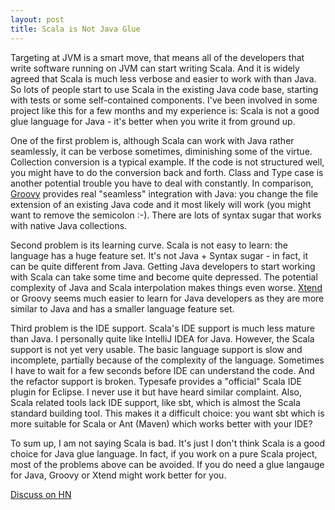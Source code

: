 ```yaml
---
layout: post
title: Scala is Not Java Glue
---
```


Targeting at JVM is a smart move, that means all of the developers that write software running on JVM can start writing Scala. And it is widely agreed that Scala is much less verbose and easier to work with than Java. So lots of people start to use Scala in the existing Java code base, starting with tests or some self-contained components. I've been involved in some project like this for a few months and my experience is: Scala is not a good glue language for Java - it's better when you write it from ground up.

One of the first problem is, although Scala can work with Java rather seamlessly, it can be verbose sometimes, diminishing some of the virtue. Collection conversion is a typical example. If the code is not structured well, you might have to do the conversion back and forth. Class and Type case is another potential trouble you have to deal with constantly. In comparison, [Groovy](http://groovy.codehaus.org/) provides real "seamless" integration with Java: you change the file extension of an existing Java code and it most likely will work (you might want to remove the semicolon :-). There are lots of syntax sugar that works with native Java collections.

Second problem is its learning curve. Scala is not easy to learn: the language has a huge feature set. It's not Java + Syntax sugar - in fact, it can be quite different from Java. Getting Java developers to start working with Scala can take some time and become quite depressed. The potential complexity of Java and Scala interpolation makes things even worse. [Xtend](http://www.eclipse.org/xtend/) or Groovy seems much easier to learn for Java developers as they are more similar to Java and has a smaller language feature set.

Third problem is the IDE support. Scala's IDE support is much less mature than Java. I personally quite like IntelliJ IDEA for Java. However, the Scala support is not yet very usable. The basic language support is slow and incomplete, partially because of the complexity of the language. Sometimes I have to wait for a few seconds before IDE can understand the code. And the refactor support is broken. Typesafe provides a "official" Scala IDE plugin for Eclipse. I never use it but have heard similar complaint. Also, Scala related tools lack IDE support, like sbt, which is almost the Scala standard building tool. This makes it a difficult choice: you want sbt which is more suitable for Scala or Ant (Maven) which works better with your IDE?

To sum up, I am not saying Scala is bad. It's just I don't think Scala is a good choice for Java glue language. In fact, if you work on a pure Scala project, most of the problems above can be avoided. If you do need a glue langauge for Java, Groovy or Xtend might work better for you.

[Discuss on HN](https://news.ycombinator.com/item?id=6706463)
